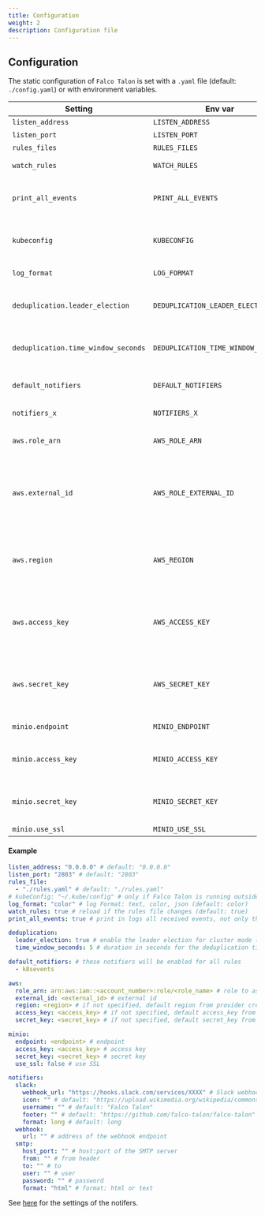 ```yaml
---
title: Configuration
weight: 2
description: Configuration file
---
```


## Configuration

The static configuration of `Falco Talon` is set with a `.yaml` file (default: `./config.yaml`) or with environment variables.

|               Setting               |               Env var               |  Default  |                                                 Description                                                 |
| ----------------------------------- | ----------------------------------- | :-------: | ----------------------------------------------------------------------------------------------------------- |
| `listen_address`                    | `LISTEN_ADDRESS`                    | `0.0.0.0` | Listten Address                                                                                             |
| `listen_port`                       | `LISTEN_PORT`                       |  `2803`   | Listten Port                                                                                                |
| `rules_files`                       | `RULES_FILES`                       |    n/a    | File with rules                                                                                             |
| `watch_rules`                       | `WATCH_RULES`                       |  `true`   | Reload rules if they change                                                                                 |
| `print_all_events`                  | `PRINT_ALL_EVENTS`                  |  `true`   | Print in logs all received events, not only those which matches                                             |
| `kubeconfig`                        | `KUBECONFIG`                        |    n/a    | Kube config file, only if `Falco Talon` runs outside Kubernetes                                             |
| `log_format`                        | `LOG_FORMAT`                        |  `color`  | Log Format: text, color, json                                                                               |
| `deduplication.leader_election`     | `DEDUPLICATION_LEADER_ELECTION`     |  `true`   | enable the leader election for cluster mode (in k8s only)                                                   |
| `deduplication.time_window_seconds` | `DEDUPLICATION_TIME_WINDOW_SECONDS` |    `5`    | Duration in seconds for the deduplication time window                                                       |
| `default_notifiers`                 | `DEFAULT_NOTIFIERS`                 |    n/a    | List of `notifiers` which are enabled for all rules                                                         |
| `notifiers_x`                       | `NOTIFIERS_X`                       |    n/a    | List of `notifiers` with their settings                                                                     |
| `aws.role_arn`                      | `AWS_ROLE_ARN`                      |    n/a    | AWS Role ARN to use with AWS actions                                                                        |
| `aws.external_id`                   | `AWS_ROLE_EXTERNAL_ID`              |    n/a    | AWS External ID used to assume roles with AWS actions. This field is ignored if **aws.role_arn** is not set |
| `aws.region`                        | `AWS_REGION`                        |    n/a    | AWS Region to use, it should be specified along **aws.access_key** and **aws.secret_key**                   |
| `aws.access_key`                    | `AWS_ACCESS_KEY`                    |    n/a    | AWS Access Key to use, it should be specified along **aws.region** and **aws.secret_key**                   |
| `aws.secret_key`                    | `AWS_SECRET_KEY`                    |    n/a    | AWS Secret Key to use, it should be specified along **aws.region** and **aws.access_key**                   |
| `minio.endpoint`                    | `MINIO_ENDPOINT`                    |    n/a    | Minio endpoint address                                                                                      |
| `minio.access_key`                  | `MINIO_ACCESS_KEY`                  |    n/a    | Access Key to use, it should be specified along **minio.secret_key**                                        |
| `minio.secret_key`                  | `MINIO_SECRET_KEY`                  |    n/a    | Secret Key to use, it should be specified along **minio.access_key**                                        |
| `minio.use_ssl`                     | `MINIO_USE_SSL`                     |  `false`  | Use SSL                                                                                                     |

#### Example

```yaml
listen_address: "0.0.0.0" # default: "0.0.0.0"
listen_port: "2803" # default: "2803"
rules_file:
  - "./rules.yaml" # default: "./rules.yaml"
# kubeConfig: "~/.kube/config" # only if Falco Talon is running outside Kubernetes
log_format: "color" # log Format: text, color, json (default: color)
watch_rules: true # reload if the rules file changes (default: true)
print_all_events: true # print in logs all received events, not only those which match

deduplication:
  leader_election: true # enable the leader election for cluster mode (in k8s only)
  time_window_seconds: 5 # duration in seconds for the deduplication time window (default: 5)

default_notifiers: # these notifiers will be enabled for all rules
  - k8sevents

aws:
  role_arn: arn:aws:iam::<account_number>:role/<role_name> # role to assume
  external_id: <external_id> # external id
  region: <region> # if not specified, default region from provider credential chain will be used
  access_key: <access_key> # if not specified, default access_key from provider credential chain will be used
  secret_key: <secret_key> # if not specified, default secret_key from provider credential chain will be used

minio:
  endpoint: <endpoint> # endpoint
  access_key: <access_key> # access key
  secret_key: <secret_key> # secret key
  use_ssl: false # use SSL

notifiers:
  slack:
    webhook_url: "https://hooks.slack.com/services/XXXX" # Slack webhook
    icon: "" # default: "https://upload.wikimedia.org/wikipedia/commons/2/26/Circaetus_gallicus_claw.jpg"
    username: "" # default: "Falco Talon"
    footer: "" # default: "https://github.com/falco-talon/falco-talon"
    format: long # default: long
  webhook:
    url: "" # address of the webhook endpoint
  smtp:
    host_port: "" # host:port of the SMTP server
    from: "" # from header
    to: "" # to
    user: "" # user
    password: "" # password
    format: "html" # format: html or text
```

See [here](/docs/notifiers/list/) for the settings of the notifers.